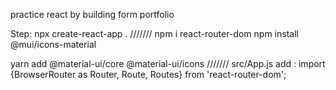 practice react by building form portfolio

Step:
npx create-react-app .
///////
npm i 
react-router-dom 
npm install @mui/icons-material

yarn add
@material-ui/core @material-ui/icons
///////
src/App.js add :
import {BrowserRouter as Router, Route, Routes} from 'react-router-dom';


